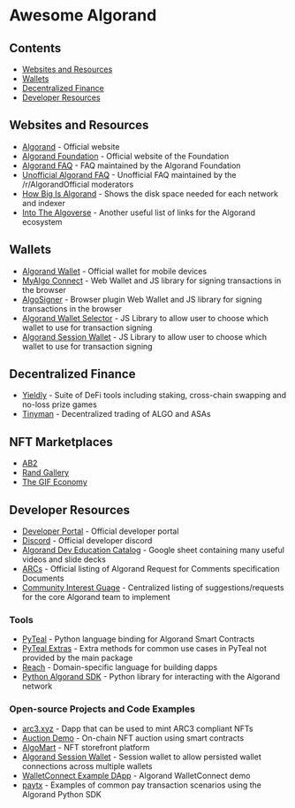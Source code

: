 # Awesome Algorand

## Contents

- [Websites and Resources](#websites-and-resources)
- [Wallets](#wallets)
- [Decentralized Finance](#decentralized-finance)
- [Developer Resources](#developer-resources)

## Websites and Resources

- [Algorand](https://www.algorand.com/) - Official website
- [Algorand Foundation](https://algorand.foundation/) - Official website of the Foundation
- [Algorand FAQ](https://algorand.foundation/faq) - FAQ maintained by the Algorand Foundation
- [Unofficial Algorand FAQ](https://github.com/HashMapsData2Value/AlgorandFAQ) - Unofficial FAQ maintained by the /r/AlgorandOfficial moderators
- [How Big Is Algorand](https://howbigisalgorand.com/) - Shows the disk space needed for each network and indexer
- [Into The Algoverse](https://oroalej.github.io/intothealgoverse/#/) - Another useful list of links for the Algorand ecosystem

## Wallets

- [Algorand Wallet](https://www.algorandwallet.com/) - Official wallet for mobile devices
- [MyAlgo Connect](https://github.com/randlabs/myalgo-connect) - Web Wallet and JS library for signing transactions in the browser
- [AlgoSigner](https://github.com/PureStake/algosigner) - Browser plugin Web Wallet and JS library for signing transactions in the browser
- [Algorand Wallet Selector](https://github.com/xBacked-DAO/algorand-wallet-select) - JS Library to allow user to choose which wallet to use for transaction signing
- [Algorand Session Wallet](https://github.com/barnjamin/algorand-session-wallet) - JS Library to allow user to choose which wallet to use for transaction signing

## Decentralized Finance

- [Yieldly](https://yieldly.finance/) - Suite of DeFi tools including staking, cross-chain swapping and no-loss prize games
- [Tinyman](https://tinyman.org/) - Decentralized trading of ALGO and ASAs

## NFT Marketplaces

- [AB2](https://ab2.gallery/)
- [Rand Gallery](https://www.randgallery.com/)
- [The GIF Economy](https://gifeconomy.com/)

## Developer Resources

- [Developer Portal](https://developer.algorand.org/) - Official developer portal
- [Discord](https://discord.gg/algorand) - Official developer discord
- [Algorand Dev Education Catalog](https://docs.google.com/spreadsheets/d/19AKETHLyU8sG8sHgf7Se5G5AxI5FT8_cDs-uByg9hq8/edit#gid=928741161) - Google sheet containing many useful videos and slide decks
- [ARCs](https://github.com/algorandfoundation/ARCs) - Official listing of Algorand Request for Comments specification Documents
- [Community Interest Guage](https://github.com/algorand-devrel/community) - Centralized listing of suggestions/requests for the core Algorand team to implement

### Tools

- [PyTeal](https://developer.algorand.org/docs/get-details/dapps/pyteal/) - Python language binding for Algorand Smart Contracts
- [PyTeal Extras](https://github.com/ulamlabs/pytealext) - Extra methods for common use cases in PyTeal not provided by the main package
- [Reach](https://reach.sh/) - Domain-specific language for building dapps
- [Python Algorand SDK](https://github.com/algorand/py-algorand-sdk) - Python library for interacting with the Algorand network

### Open-source Projects and Code Examples

- [arc3.xyz](https://github.com/barnjamin/arc3.xyz) - Dapp that can be used to mint ARC3 compliant NFTs
- [Auction Demo](https://github.com/algorand/auction-demo) - On-chain NFT auction using smart contracts
- [AlgoMart](https://github.com/deptagency/algomart) - NFT storefront platform
- [Algorand Session Wallet](https://github.com/barnjamin/algorand-session-wallet) - Session wallet to allow persisted wallet connections across multiple wallets
- [WalletConnect Example DApp](https://github.com/algorand/walletconnect-example-dapp) - Algorand WalletConnect demo
- [paytx](https://github.com/algorand-devrel/paytx) - Examples of common pay transaction scenarios using the Algorand Python SDK
